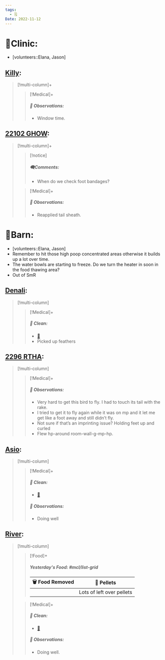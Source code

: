 ```yaml
---
tags:
  - 🗒️
Date: 2022-11-12
---
```


# 🏥Clinic:
- [volunteers::Elana, Jason]

## [Killy](../RARE%20Birds/Ed%20Birds/Killy.md):
> [!multi-column]+
>
>> [!Medical]+
>> ##### 🔭 Observations:
>> - Window time.

## [22102 GHOW](../RARE%20Birds/22102%20GHOW.md):
> [!multi-column]+
>
>> [!notice]
>> ##### 🗨️Comments:
>> - When do we check foot bandages?
>
>> [!Medical]+
>> ##### 🔭 Observations:
>> - Reapplied tail sheath.

# 🏡Barn:
- [volunteers::Elana, Jason]
- Remember to hit those high poop concentrated areas otherwise it builds up a lot over time.
- The water bowls are starting to freeze. Do we turn the heater in soon in the food thawing area?
- Out of SmR

## [Denali](../RARE%20Birds/Ed%20Birds/Denali.md):
> [!multi-column]
>
>> [!Medical]+
>>##### 🫧 Clean:
>>- [🧽](../Admin/Codes/Scrubbed%20cage.md)
>>- Picked up feathers

## [2296 RTHA](../RARE%20Birds/2296%20RTHA.md):
> [!multi-column]
>
>> [!Medical]+
>> ##### 🔭 Observations:
>> - Very hard to get this bird to fly. I had to touch its tail with the rake.
>> - I tried to get it to fly again while it was on mp and it let me get like a foot away and still didn’t fly.
>> - Not sure if that’s an imprinting issue? Holding feet up and curled 
>> - Flew hp-around room-wall-g-mp-hp.

## [Asio](../RARE%20Birds/Ed%20Birds/Asio.md):
> [!multi-column]
>
>
>> [!Medical]+
>>##### 🫧 Clean:
>>- [🧽](../Admin/Codes/Scrubbed%20cage.md)
>>
>> ##### 🔭 Observations:
>> - Doing well

## [River](../RARE%20Birds/Ed%20Birds/River.md):
> [!multi-column]
>
>
>> [!Food]+
>> ##### Yesterday's Food: #mcl/list-grid
>> |🗑️ Food Removed| 💩 Pellets
>> |---|---|
>>||Lots of left over pellets
>>
>
>> [!Medical]+
>>##### 🫧 Clean:
>>- [🧽](../Admin/Codes/Scrubbed%20cage.md)
>>
>> ##### 🔭 Observations:
>> - Doing well.

